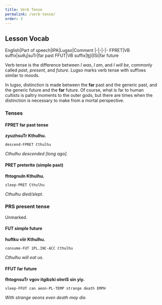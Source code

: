 ```yaml
---
title: Verb Tense
permalink: /verb-tense/
order: 3
---
```


## Lesson Vocab

English|Part of speech|IPA|Lugso|Comment
|-|-|-|-
FPRET|VB suffix|suθɻ|suTr|far past
FFUT|VB suffix|ɮʃi|lSi|far future

Verb tense is the difference between _I was_, _I am_, and _I will be_, commonly called _past_, _present_, and _future_. 
Lugso marks verb tense with suffixes similar to moods.

In lugso, distinction is made between the **far** past and the generic past, and the generic future and the **far** future. Of course, what is far to human cultists is paltry moments to the outer gods, but there are times when the distinction is necessary to make from a mortal perspective.

### Tenses

#### FPRET far past tense

**zyuzhsuTr Kthulhu.**

`descend-FPRET Cthulhu`

_Cthulhu descended [long ago]._

#### PRET preterite (simple past)

**fhtognuln Kthulhu.**

`sleep-PRET Cthulhu`

_Cthulhu died/slept._

### PRS present tense

Unmarked.

#### FUT simple future

**huftku viir Kthulhu.**

`consume-FUT 1PL.INC-ACC Cthulhu`

_Cthulhu will eat us._

#### FFUT far future

**fhtognsuTr vgov itgibzki olnriS sin yiy.**

`sleep-FFUT can aeon-PL-TEMP strange death EMPH`

_With strange aeons even death may die._
